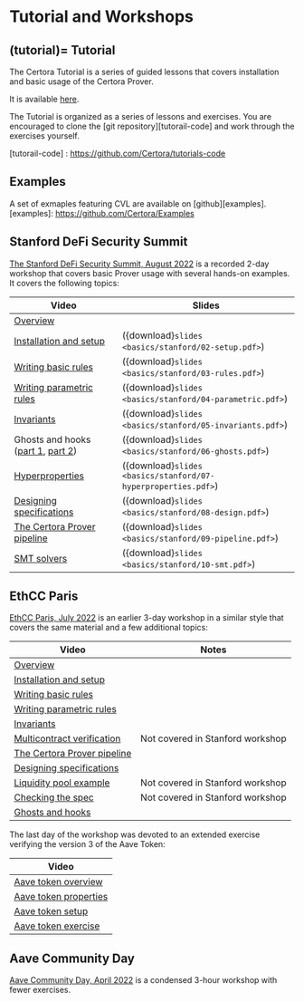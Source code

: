 Tutorial and Workshops
======================

(tutorial)=
Tutorial
--------

The Certora Tutorial is a series of guided lessons that covers installation and
basic usage of the Certora Prover.

It is available [here][tutorial].

The Tutorial is organized as a series of lessons and exercises.  You are
encouraged to clone the [git repository][tutorail-code] and work through the exercises yourself.


[tutorial]: https://docs.certora.com/projects/tutorials
[tutorail-code] : https://github.com/Certora/tutorials-code

Examples
--------
A set of exmaples featuring CVL are available on [github][examples].
[examples]: https://github.com/Certora/Examples

Stanford DeFi Security Summit
-----------------------------

[The Stanford DeFi Security Summit, August 2022][stanford] is a recorded 2-day workshop that
covers basic Prover usage with several hands-on examples.  It covers the
following topics:

| Video | Slides |
| ----- | ------ |
| [Overview                   ](https://youtu.be/1bbI-i2Y0BA) | |
| [Installation and setup     ](https://youtu.be/siEDkMNbl5o) | ({download}`slides <basics/stanford/02-setup.pdf>`)           |
| [Writing basic rules        ](https://youtu.be/siEDkMNbl5o?t=1076) | ({download}`slides <basics/stanford/03-rules.pdf>`)           |
| [Writing parametric rules   ](https://youtu.be/siEDkMNbl5o?t=2840) | ({download}`slides <basics/stanford/04-parametric.pdf>`)      |
| [Invariants                 ](https://youtu.be/gkK3KeD7AQw) | ({download}`slides <basics/stanford/05-invariants.pdf>`)      |
| Ghosts and hooks ([part 1](https://youtu.be/gkK3KeD7AQw?t=2993), [part 2](https://youtu.be/fHHVoRNocdE)) | ({download}`slides <basics/stanford/06-ghosts.pdf>`)          |
| [Hyperproperties            ](https://youtu.be/DcbBSab3s3E?t=80) | ({download}`slides <basics/stanford/07-hyperproperties.pdf>`) |
| [Designing specifications   ](https://youtu.be/DcbBSab3s3E?t=374) | ({download}`slides <basics/stanford/08-design.pdf>`)          |
| [The Certora Prover pipeline](https://youtu.be/vg6da3A7lSs) | ({download}`slides <basics/stanford/09-pipeline.pdf>`)        |
| [SMT solvers                ](https://youtu.be/9QuS_8cL91w) | ({download}`slides <basics/stanford/10-smt.pdf>`)             |


[stanford]: https://www.youtube.com/playlist?list=PLKtu7wuOMP9Wp_O8kylKbtFYgM8HVTGIA


EthCC Paris
-----------

[EthCC Paris, July 2022][ethcc] is an earlier 3-day workshop in a similar
style that covers the same material and a few additional topics:

| Video | Notes |
| ----- | ----- |
| [Overview                    ](https://www.youtube.com/watch?v=sdEfc-58CUE&list=PLKtu7wuOMP9XHbjAevkw2nL29YMubqEFj&index=1&t=1s)     | |
| [Installation and setup      ](https://www.youtube.com/watch?v=CwCX0TuDfTE&list=PLKtu7wuOMP9XHbjAevkw2nL29YMubqEFj&index=2&t=2s)     | |
| [Writing basic rules         ](https://www.youtube.com/watch?v=66Gjzgl87L8&list=PLKtu7wuOMP9XHbjAevkw2nL29YMubqEFj&index=3&t=21s)    | |
| [Writing parametric rules    ](https://www.youtube.com/watch?v=gMjELxgMY30&list=PLKtu7wuOMP9XHbjAevkw2nL29YMubqEFj&index=4&t=534s)   | |
| [Invariants                  ](https://www.youtube.com/watch?v=VqboepMVbg4&list=PLKtu7wuOMP9XHbjAevkw2nL29YMubqEFj&index=5&t=2s)     | |
| [Multicontract verification  ](https://www.youtube.com/watch?v=WR8eAQZzd8Y&list=PLKtu7wuOMP9XHbjAevkw2nL29YMubqEFj&index=6)          | Not covered in Stanford workshop |
| [The Certora Prover pipeline ](https://www.youtube.com/watch?v=jAiBUebBs88&list=PLKtu7wuOMP9XHbjAevkw2nL29YMubqEFj&index=7)          | |
| [Designing specifications    ](https://www.youtube.com/watch?v=f3K-68k7vig&list=PLKtu7wuOMP9XHbjAevkw2nL29YMubqEFj&index=8)          | |
| [Liquidity pool example      ](https://www.youtube.com/watch?v=GLGXQSaE5b4&list=PLKtu7wuOMP9XHbjAevkw2nL29YMubqEFj&index=9)          | Not covered in Stanford workshop |
| [Checking the spec           ](https://www.youtube.com/watch?v=csTe6ub3Jwg&list=PLKtu7wuOMP9XHbjAevkw2nL29YMubqEFj&index=10)         | Not covered in Stanford workshop |
| [Ghosts and hooks            ](https://www.youtube.com/watch?v=NQ1ZQnlYFOQ&list=PLKtu7wuOMP9XHbjAevkw2nL29YMubqEFj&index=11)         | |

The last day of the workshop was devoted to an extended exercise verifying the
version 3 of the Aave Token:

| Video |
| ----- |
| [Aave token overview         ](https://www.youtube.com/watch?v=BGdHsvQMmy8&list=PLKtu7wuOMP9XHbjAevkw2nL29YMubqEFj&index=12&t=1618s) |
| [Aave token properties       ](https://www.youtube.com/watch?v=_YW-uReng44&list=PLKtu7wuOMP9XHbjAevkw2nL29YMubqEFj&index=13&t=25s)   |
| [Aave token setup            ](https://www.youtube.com/watch?v=Epe90JSmNqc&list=PLKtu7wuOMP9XHbjAevkw2nL29YMubqEFj&index=14)         |
| [Aave token exercise         ](https://www.youtube.com/watch?v=IPasjUOFUdA&list=PLKtu7wuOMP9XHbjAevkw2nL29YMubqEFj&index=15)         |

[ethcc]:       https://www.youtube.com/playlist?list=PLKtu7wuOMP9XHbjAevkw2nL29YMubqEFj

Aave Community Day
------------------

[Aave Community Day, April 2022][aave] is a condensed 3-hour workshop with
fewer exercises.

[aave]: https://www.youtube.com/playlist?list=PLKtu7wuOMP9WOLJNPafbrd0lehfc7yxso

